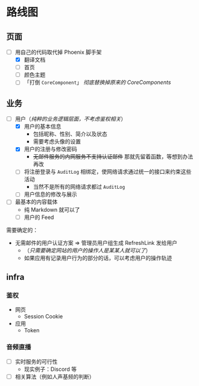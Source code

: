 # 路线图

## 页面

- [ ] 用自己的代码取代掉 Phoenix 脚手架
  - [x] 翻译文档
  - [ ] 首页
  - [ ] 颜色主题
  - [ ] 「打倒 `CoreComponent`」 *彻底替换掉原来的 CoreComponents*

## 业务

- [ ] 用户（*纯粹的业务逻辑层面，不考虑鉴权相关*）
  - [x] 用户的基本信息
    - 包括昵称、性别、简介以及状态
    - 需要考虑头像的设置
  - [x] 用户的注册与修改密码
    - ~~无邮件服务的内网服务不支持认证邮件~~ 那就先留着函数，等想到办法再改
  - [ ] 将注册登录与 `AuditLog` 相绑定，使网络请求通过统一的接口来约束这些活动
    - 当然不是所有的网络请求都过 `AuditLog`
  - [ ] 用户信息的修改与展示
- [ ] 最基本的内容载体
  - 纯 Markdown 就可以了
  - [ ] 用户的 Feed

需要确定的：

- 无需邮件的用户认证方案 => 管理员用户组生成 RefreshLink 发给用户
  - （*只需要确定网站的用户的操作人是某某人就可以了*）
  - 如果应用有记录用户行为的部分的话，可以考虑用户的操作轨迹

## infra

### 鉴权

- 网页
  - Session Cookie
- 应用
  - Token

### 音频直播

- [ ] 实时服务的可行性
  - 现实例子：Discord 等
- [ ] 相关算法（例如人声基频的判断）
